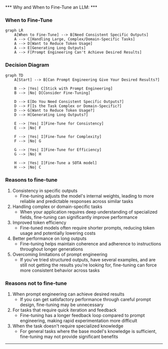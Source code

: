 *** Why and When to Fine-Tune an LLM: ***

### When to Fine-Tune 

```mermaid
graph LR
    A[When to Fine-Tune] --> B[Need Consistent Specific Outputs]
    A --> C[Handling Large, Complex/Domain-Specific Tasks]
    A --> D[Want to Reduce Token Usage]
    A --> E[Generating Long Outputs]
    A --> F[Prompt Engineering Can't Achieve Desired Results]
```

### Decision Diagram

```mermaid
graph TD
    A[Start] --> B[Can Prompt Engineering Give Your Desired Results?]
    
    B --> |Yes| C[Stick with Prompt Engineering]
    B --> |No| D[Consider Fine-Tuning]

    D --> E[Do You Need Consistent Specific Outputs?]
    D --> F[Is the Task Complex or Domain-Specific?]
    D --> G[Want to Reduce Token Usage?]
    D --> H[Generating Long Outputs?]

    E --> |Yes| I[Fine-Tune for Consistency]
    E --> |No| F

    F --> |Yes| I[Fine-Tune for Complexity]
    F --> |No| G

    G --> |Yes| I[Fine-Tune for Efficiency]
    G --> |No| H

    H --> |Yes| I[Fine-Tune a SOTA model]
    H --> |No| C

```

### Reasons to fine-tune
1. Consistency in specific outputs
   - Fine-tuning adjusts the model's internal weights, leading to more reliable and predictable responses across similar tasks
2. Handling complex or domain-specific tasks
   - When your application requires deep understanding of specialized fields, fine-tuning can significantly improve performance
3. Improved token efficiency
   - Fine-tuned models often require shorter prompts, reducing token usage and potentially lowering costs
4. Better performance on long outputs
   - Fine-tuning helps maintain coherence and adherence to instructions throughout longer generations
5. Overcoming limitations of prompt engineering
   - If you've tried structured outputs, have several examples, and are still not getting the results you're looking for, fine-tuning can force more consistent behavior across tasks

### Reasons not to fine-tune
1. When prompt engineering can achieve desired results
   - If you can get satisfactory performance through careful prompt design, fine-tuning may be unnecessary
2. For tasks that require quick iteration and feedback
   - Fine-tuning has a longer feedback loop compared to prompt engineering, making rapid experimentation more difficult
3. When the task doesn't require specialized knowledge
   - For general tasks where the base model's knowledge is sufficient, fine-tuning may not provide significant benefits

---
